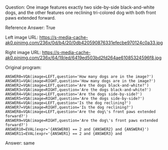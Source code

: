 Question: One image features exactly two side-by-side black-and-white dogs, and the other features one reclining tri-colored dog with both front paws extended forward.

Reference Answer: True

Left image URL: https://s-media-cache-ak0.pinimg.com/236x/0d/b4/20/0db420590876331efecbe970124c0a33.jpg

Right image URL: https://s-media-cache-ak0.pinimg.com/236x/64/19/ed/6419ed503bd2fd264ae61085324596f8.jpg

Original program:

```
ANSWER0=VQA(image=LEFT,question='How many dogs are in the image?')
ANSWER1=VQA(image=RIGHT,question='How many dogs are in the image?')
ANSWER2=VQA(image=LEFT,question='Are the dogs black-and-white?')
ANSWER3=VQA(image=RIGHT,question='Are the dogs black-and-white?')
ANSWER4=VQA(image=LEFT,question='Are the dogs side-by-side?')
ANSWER5=VQA(image=RIGHT,question='Are the dogs side-by-side?')
ANSWER6=VQA(image=LEFT,question='Is the dog reclining?')
ANSWER7=VQA(image=RIGHT,question='Is the dog reclining?')
ANSWER8=VQA(image=LEFT,question='Are the dog\'s front paws extended forward?')
ANSWER9=VQA(image=RIGHT,question='Are the dog\'s front paws extended forward?')
ANSWER10=EVAL(expr='{ANSWER0} == 2 and {ANSWER2} and {ANSWER4}')
ANSWER11=EVAL(expr='{ANSWER1} == 2 and {ANSWER3} and
```
Answer: same

